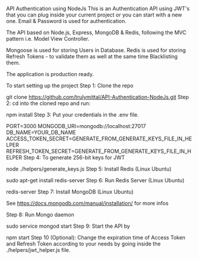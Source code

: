 API Authentication using NodeJs
This is an Authentication API using JWT's that you can plug inside your current project or you can start with a new one. Email & Password is used for authentication.

The API based on Node.js, Express, MongoDB & Redis, following the MVC pattern i.e. Model View Controller.

Mongoose is used for storing Users in Database. Redis is used for storing Refresh Tokens - to validate them as well at the same time Blacklisting them.

The application is production ready.

To start setting up the project
Step 1: Clone the repo

git clone https://github.com/trulymittal/API-Authentication-NodeJs.git
Step 2: cd into the cloned repo and run:

npm install
Step 3: Put your credentials in the .env file.

PORT=3000
MONGODB_URI=mongodb://localhost:27017
DB_NAME=YOUR_DB_NAME
ACCESS_TOKEN_SECRET=GENERATE_FROM_GENERATE_KEYS_FILE_IN_HELPER
REFRESH_TOKEN_SECRET=GENERATE_FROM_GENERATE_KEYS_FILE_IN_HELPER
Step 4: To generate 256-bit keys for JWT

node ./helpers/generate_keys.js
Step 5: Install Redis (Linux Ubuntu)

sudo apt-get install redis-server
Step 6: Run Redis Server (Linux Ubuntu)

redis-server
Step 7: Install MongoDB (Linux Ubuntu)

See https://docs.mongodb.com/manual/installation/ for more infos

Step 8: Run Mongo daemon

sudo service mongod start
Step 9: Start the API by

npm start
Step 10 (Optional): Change the expiration time of Access Token and Refresh Token according to your needs by going inside the ./helpers/jwt_helper.js file.

